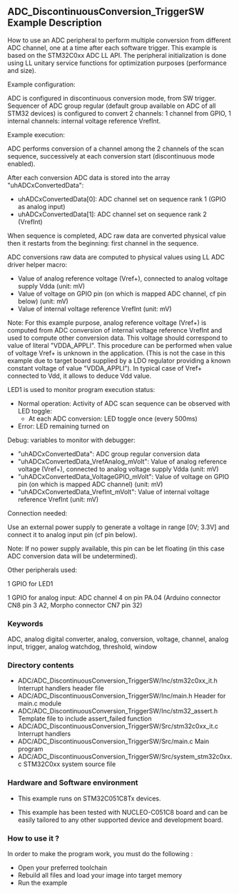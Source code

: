 ## <b>ADC_DiscontinuousConversion_TriggerSW Example Description</b>

How to use an ADC peripheral to perform multiple conversion from different ADC channel,
one at a time after each software trigger.
This example is based on the STM32C0xx ADC LL API.
The peripheral initialization is done using LL unitary service functions
for optimization purposes (performance and size).

Example configuration:

ADC is configured in discontinuous conversion mode, from SW trigger.
Sequencer of ADC group regular (default group available on ADC of all STM32 devices)
is configured to convert 2 channels: 1 channel from GPIO, 1 internal channels:
internal voltage reference VrefInt.

Example execution:

ADC performs conversion of a channel among the 2 channels
of the scan sequence, successively at each conversion start (discontinuous mode enabled).

After each conversion ADC data is stored into the array "uhADCxConvertedData":
- uhADCxConvertedData[0]: ADC channel set on sequence rank 1 (GPIO as analog input)
- uhADCxConvertedData[1]: ADC channel set on sequence rank 2 (VrefInt)

When sequence is completed, ADC raw data are converted physical value then
it restarts from the beginning: first channel in the sequence.

ADC conversions raw data are computed to physical values
using LL ADC driver helper macro:
- Value of analog reference voltage (Vref+), connected to analog voltage supply Vdda (unit: mV)
- Value of voltage on GPIO pin (on which is mapped ADC channel, cf pin below) (unit: mV)
- Value of internal voltage reference VrefInt (unit: mV)

Note: For this example purpose, analog reference voltage (Vref+) is computed
      from ADC conversion of internal voltage reference VrefInt and used
      to compute other conversion data.
      This voltage should correspond to value of literal "VDDA_APPLI".
      This procedure can be performed when value of voltage Vref+
      is unknown in the application.
      (This is not the case in this example due to target board
      supplied by a LDO regulator providing a known constant voltage
      of value "VDDA_APPLI").
      In typical case of Vref+ connected to Vdd, it allows to
      deduce Vdd value.

LED1 is used to monitor program execution status:

- Normal operation: Activity of ADC scan sequence
  can be observed with LED toggle:
  - At each ADC conversion: LED toggle once (every 500ms)
- Error: LED remaining turned on

Debug: variables to monitor with debugger:
- "uhADCxConvertedData": ADC group regular conversion data
- "uhADCxConvertedData_VrefAnalog_mVolt":         Value of analog reference voltage (Vref+), connected to analog voltage supply Vdda (unit: mV)
- "uhADCxConvertedData_VoltageGPIO_mVolt":        Value of voltage on GPIO pin (on which is mapped ADC channel) (unit: mV)
- "uhADCxConvertedData_VrefInt_mVolt":            Value of internal voltage reference VrefInt (unit: mV)

Connection needed:

Use an external power supply to generate a voltage in range [0V; 3.3V]
and connect it to analog input pin (cf pin below).

Note: If no power supply available, this pin can be let floating (in this case
      ADC conversion data will be undetermined).

Other peripherals used:

  1 GPIO for LED1

  1 GPIO for analog input: ADC channel 4 on pin PA.04 (Arduino connector CN8 pin 3 A2, Morpho connector CN7 pin 32)

### <b>Keywords</b>

ADC, analog digital converter, analog, conversion, voltage, channel, analog input, trigger, analog watchdog, threshold, window

### <b>Directory contents</b>

  - ADC/ADC_DiscontinuousConversion_TriggerSW/Inc/stm32c0xx_it.h          Interrupt handlers header file
  - ADC/ADC_DiscontinuousConversion_TriggerSW/Inc/main.h                  Header for main.c module
  - ADC/ADC_DiscontinuousConversion_TriggerSW/Inc/stm32_assert.h          Template file to include assert_failed function
  - ADC/ADC_DiscontinuousConversion_TriggerSW/Src/stm32c0xx_it.c          Interrupt handlers
  - ADC/ADC_DiscontinuousConversion_TriggerSW/Src/main.c                  Main program
  - ADC/ADC_DiscontinuousConversion_TriggerSW/Src/system_stm32c0xx.c      STM32C0xx system source file


### <b>Hardware and Software environment</b>

  - This example runs on STM32C051C8Tx devices.

  - This example has been tested with NUCLEO-C051C8 board and can be
    easily tailored to any other supported device and development board.

### <b>How to use it ?</b>

In order to make the program work, you must do the following :

 - Open your preferred toolchain
 - Rebuild all files and load your image into target memory
 - Run the example

